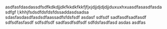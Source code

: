 asdfasfdasdassdfsdfkdkdjjdkfkkdkfkkfjfjxjdjjdjdjdjjduxuxhxuasdfasasdfasdasdfgf l;khhjfsdsdfdsfdsfdssaddasdsadsa
sdasfasdasdfasdsdfaassadfsfdsfsdf
asdasf
sdfsdf
sadfasdfsadfasdf
sdfsdfasfasdf
sdfsdfsdf
sadfasdfsdfsdf
sdfdsfasdfasd
asdas
asdfas
